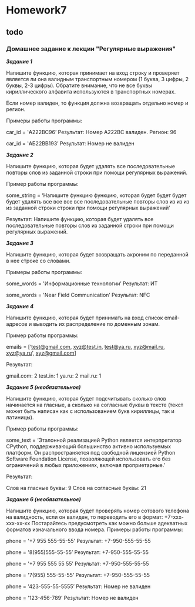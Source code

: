 # Homework7
## todo

### Домашнее задание к лекции "Регулярные выражения"

***Задание 1***

Напишите функцию, которая принимает на вход строку и проверяет является ли она валидным транспортным номером (1 буква, 3 цифры, 2 буквы, 2-3 цифры). Обратите внимание, что не все буквы кириллического алфавита используются в транспортных номерах.

Если номер валиден, то функция должна возвращать отдельно номер и регион.

Примеры работы программы:

car_id = 'А222BС96’
Результат: Номер А222BС валиден. Регион: 96

car_id = 'АБ22ВВ193’
Результат: Номер не валиден

***Задание 2***

Напишите функцию, которая будет удалять все последовательные повторы слов из заданной строки при помощи регулярных выражений.

Пример работы программы:

some_string = ‘Напишите функцию функцию, которая будет будет будет будет удалять все все все все последовательные повторы слов из из из из заданной строки строки при помощи регулярных выражений’

Результат: Напишите функцию, которая будет удалять все последовательные повторы слов из заданной строки при помощи регулярных выражений.

***Задание 3***

Напишите функцию, которая будет возвращать акроним по переданной в нее строке со словами.

Примеры работы программы:

some_words = 'Информационные технологии’
Результат: ИТ

some_words = 'Near Field Communication’
Результат: NFC

***Задание 4***

Напишите функцию, которая будет принимать на вход список email-адресов и выводить их распределение по доменным зонам.

Пример работы программы:

emails = [‘test@gmail.com, xyz@test.in, test@ya.ru, xyz@mail.ru, xyz@ya.ru’, xyz@gmail.com]

Результат:

gmail.com: 2
test.in: 1
ya.ru: 2
mail.ru: 1

***Задание 5 (необязательное)***

Напишите функцию, которая будет подсчитывать сколько слов начинается на гласные, а сколько на согласные буквы в тексте (текст может быть написан как с использованием букв кириллицы, так и латиницы).

Пример работы программы:

some_text = ‘Эталонной реализацией Python является интерпретатор CPython, поддерживающий большинство активно используемых платформ. Он распространяется под свободной лицензией Python Software Foundation License, позволяющей использовать его без ограничений в любых приложениях, включая проприетарные.’

Результат:

Слов на гласные буквы: 9
Слов на согласные буквы: 21

***Задание 6 (необязательное)***

Напишите функцию, которая будет проверять номер сотового телефона на валидность, если он валиден, то переводить его в формат:
+7-xxx-xxx-xx-xx
Постарайтесь предусмотреть как можно больше адекватных форматов изначального ввода номера. Примеры работы программы:

phone = '+7 955 555-55-55’
Результат: +7-950-555-55-55

phone = '8(955)555-55-55’
Результат: +7-950-555-55-55

phone = '+7 955 555 55 55’
Результат: +7-950-555-55-55

phone = '7(955) 555-55-55’
Результат: +7-950-555-55-55

phone = '423-555-55-5555’
Результат: Номер не валиден

phone = '123-456-789’
Результат: Номер не валиден
